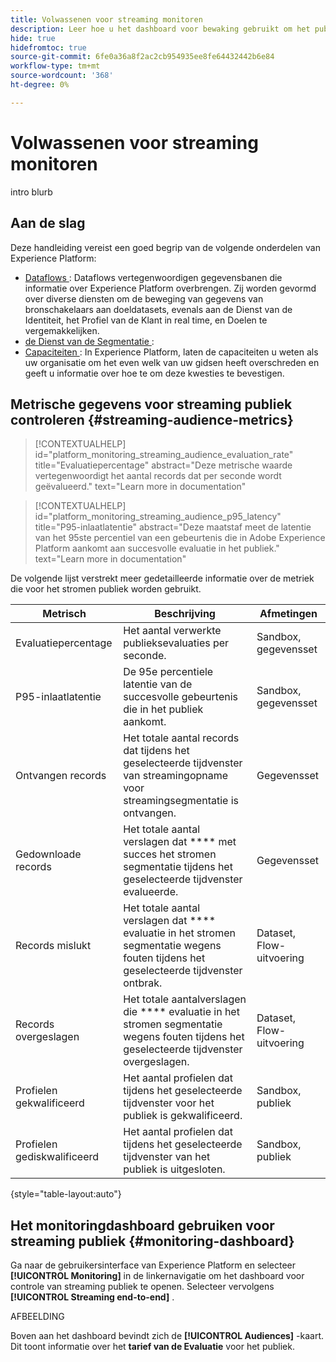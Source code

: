 ```yaml
---
title: Volwassenen voor streaming monitoren
description: Leer hoe u het dashboard voor bewaking gebruikt om het publiek te controleren dat met behulp van streaming segmentatie is geëvalueerd
hide: true
hidefromtoc: true
source-git-commit: 6fe0a36a8f2ac2cb954935ee8fe64432442b6e84
workflow-type: tm+mt
source-wordcount: '368'
ht-degree: 0%

---
```



# Volwassenen voor streaming monitoren

intro blurb

## Aan de slag

Deze handleiding vereist een goed begrip van de volgende onderdelen van Experience Platform:

* [ Dataflows ](../home.md): Dataflows vertegenwoordigen gegevensbanen die informatie over Experience Platform overbrengen. Zij worden gevormd over diverse diensten om de beweging van gegevens van bronschakelaars aan doeldatasets, evenals aan de Dienst van de Identiteit, het Profiel van de Klant in real time, en Doelen te vergemakkelijken.
* [ de Dienst van de Segmentatie ](../../segmentation/home.md):
* [ Capaciteiten ](../../landing/license-usage-and-guardrails/capacity.md): In Experience Platform, laten de capaciteiten u weten als uw organisatie om het even welk van uw gidsen heeft overschreden en geeft u informatie over hoe te om deze kwesties te bevestigen.

## Metrische gegevens voor streaming publiek controleren {#streaming-audience-metrics}

>[!CONTEXTUALHELP]
>id="platform_monitoring_streaming_audience_evaluation_rate"
>title="Evaluatiepercentage"
>abstract="Deze metrische waarde vertegenwoordigt het aantal records dat per seconde wordt geëvalueerd."
>text="Learn more in documentation"

>[!CONTEXTUALHELP]
>id="platform_monitoring_streaming_audience_p95_latency"
>title="P95-inlaatlatentie"
>abstract="Deze maatstaf meet de latentie van het 95ste percentiel van een gebeurtenis die in Adobe Experience Platform aankomt aan succesvolle evaluatie in het publiek."
>text="Learn more in documentation"

De volgende lijst verstrekt meer gedetailleerde informatie over de metriek die voor het stromen publiek worden gebruikt.

| Metrisch | Beschrijving | Afmetingen |
| ------ | ----------- | ---------- |
| Evaluatiepercentage | Het aantal verwerkte publieksevaluaties per seconde. | Sandbox, gegevensset |
| P95-inlaatlatentie | De 95e percentiele latentie van de succesvolle gebeurtenis die in het publiek aankomt. | Sandbox, gegevensset |
| Ontvangen records | Het totale aantal records dat tijdens het geselecteerde tijdvenster van streamingopname voor streamingsegmentatie is ontvangen. | Gegevensset |
| Gedownloade records | Het totale aantal verslagen dat **** met succes het stromen segmentatie tijdens het geselecteerde tijdvenster evalueerde. | Gegevensset |
| Records mislukt | Het totale aantal verslagen dat **** evaluatie in het stromen segmentatie wegens fouten tijdens het geselecteerde tijdvenster ontbrak. | Dataset, Flow-uitvoering |
| Records overgeslagen | Het totale aantalverslagen die **** evaluatie in het stromen segmentatie wegens fouten tijdens het geselecteerde tijdvenster overgeslagen. | Dataset, Flow-uitvoering |
| Profielen gekwalificeerd | Het aantal profielen dat tijdens het geselecteerde tijdvenster voor het publiek is gekwalificeerd. | Sandbox, publiek |
| Profielen gediskwalificeerd | Het aantal profielen dat tijdens het geselecteerde tijdvenster van het publiek is uitgesloten. | Sandbox, publiek |

{style="table-layout:auto"}

## Het monitoringdashboard gebruiken voor streaming publiek {#monitoring-dashboard}

Ga naar de gebruikersinterface van Experience Platform en selecteer **[!UICONTROL Monitoring]** in de linkernavigatie om het dashboard voor controle van streaming publiek te openen. Selecteer vervolgens **[!UICONTROL Streaming end-to-end]** .

AFBEELDING

Boven aan het dashboard bevindt zich de **[!UICONTROL Audiences]** -kaart. Dit toont informatie over het **tarief van de Evaluatie** voor het publiek.